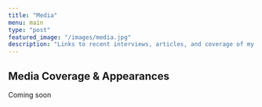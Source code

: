 ```yaml
---
title: "Media"
menu: main
type: "post"
featured_image: "/images/media.jpg"
description: "Links to recent interviews, articles, and coverage of my research."
---
```



## Media Coverage & Appearances

Coming soon

